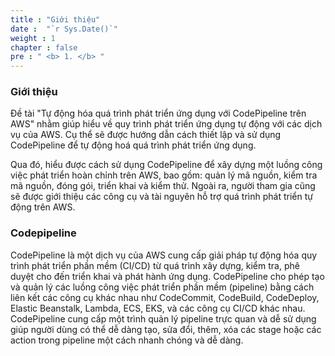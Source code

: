 ```yaml
---
title : "Giới thiệu"
date :  "`r Sys.Date()`" 
weight : 1 
chapter : false
pre : " <b> 1. </b> "
---
```

### Giới thiệu
Đề tài "Tự động hóa quá trình phát triển ứng dụng với CodePipeline trên AWS" nhằm giúp hiểu về quy trình phát triển ứng dụng tự động với các dịch vụ của AWS. Cụ thể sẽ được hướng dẫn cách thiết lập và sử dụng CodePipeline để tự động hoá quá trình phát triển ứng dụng.

Qua đó, hiểu được cách sử dụng CodePipeline để xây dựng một luồng công việc phát triển hoàn chỉnh trên AWS, bao gồm: quản lý mã nguồn, kiểm tra mã nguồn, đóng gói, triển khai và kiểm thử. Ngoài ra, người tham gia cũng sẽ được giới thiệu các công cụ và tài nguyên hỗ trợ quá trình phát triển tự động trên AWS.

### Codepipeline
CodePipeline là một dịch vụ của AWS cung cấp giải pháp tự động hóa quy trình phát triển phần mềm (CI/CD) từ quá trình xây dựng, kiểm tra, phê duyệt cho đến triển khai và phát hành ứng dụng. CodePipeline cho phép tạo và quản lý các luồng công việc phát triển phần mềm (pipeline) bằng cách liên kết các công cụ khác nhau như CodeCommit, CodeBuild, CodeDeploy, Elastic Beanstalk, Lambda, ECS, EKS, và các công cụ CI/CD khác nhau. CodePipeline cung cấp một trình quản lý pipeline trực quan và dễ sử dụng giúp người dùng có thể dễ dàng tạo, sửa đổi, thêm, xóa các stage hoặc các action trong pipeline một cách nhanh chóng và dễ dàng.

